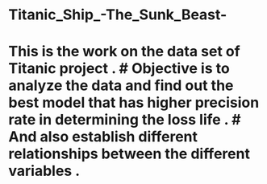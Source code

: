 # Titanic_Ship_-The_Sunk_Beast-
# This is the work on the data set of  Titanic project . # Objective is to analyze the data and find out the best model that has higher precision rate in determining the loss life . # And also establish different relationships between the different variables . 
